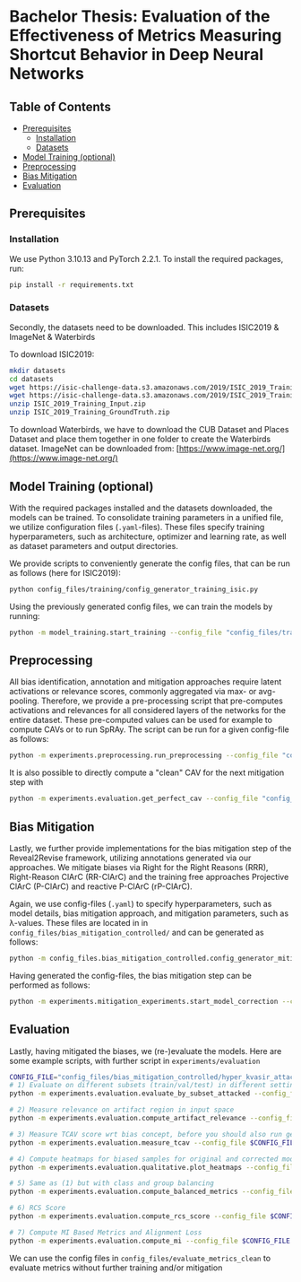 # Bachelor Thesis: Evaluation of the Effectiveness of Metrics Measuring Shortcut Behavior in Deep Neural Networks
## Table of Contents

- [Prerequisites](#prerequisites)
  - [Installation](#installation)
  - [Datasets](#datasets)
- [Model Training (optional)](#model-training-optional)
- [Preprocessing](#preprocessing)
- [Bias Mitigation](#bias-mitigation)
- [Evaluation](#bias-evaluation)

## Prerequisites
### Installation

We use Python 3.10.13 and PyTorch 2.2.1. To install the required packages, run:

```bash 
pip install -r requirements.txt
```

### Datasets
Secondly, the datasets need to be downloaded. This includes ISIC2019 & ImageNet & Waterbirds

To download ISIC2019:
```bash
mkdir datasets
cd datasets
wget https://isic-challenge-data.s3.amazonaws.com/2019/ISIC_2019_Training_Input.zip
wget https://isic-challenge-data.s3.amazonaws.com/2019/ISIC_2019_Training_GroundTruth.zip
unzip ISIC_2019_Training_Input.zip
unzip ISIC_2019_Training_GroundTruth.zip
```

To download Waterbirds, we have to download the CUB Dataset and Places Dataset and place them together in one folder to create the Waterbirds dataset. 
ImageNet can be downloaded from: [https://www.image-net.org/](https://www.image-net.org/)

## Model Training (optional)

With the required packages installed and the datasets downloaded, the models can be trained. To consolidate training parameters in a unified file, we utilize configuration files (`.yaml`-files). These files specify training hyperparameters, such as architecture, optimizer and learning rate, as well as dataset parameters and output directories. 

We provide scripts to conveniently generate the config files, that can be run as follows (here for ISIC2019):

```bash 
python config_files/training/config_generator_training_isic.py
```

Using the previously generated config files, we can train the models by running:

```bash
python -m model_training.start_training --config_file "config_files/training/isic/your_config_file.yaml"
```


## Preprocessing

All bias identification, annotation and mitigation approaches require latent activations or relevance scores, commonly aggregated via max- or avg-pooling. Therefore, we provide a pre-processing script that pre-computes activations and relevances for all considered layers of the networks for the entire dataset. These pre-computed values can be used for example to compute CAVs or to run SpRAy. The script can be run for a given config-file as follows:

 ```bash
python -m experiments.preprocessing.run_preprocessing --config_file "config_files/your_config_file.yaml"
```

It is also possible to directly compute a "clean" CAV for the next mitigation step with 

 ```bash
python -m experiments.evaluation.get_perfect_cav --config_file "config_files/your_config_file.yaml"
```


## Bias Mitigation
Lastly, we further provide implementations for the bias mitigation step of the Reveal2Revise framework, utilizing annotations generated via our approaches.
We mitigate biases via Right for the Right Reasons (RRR), Right-Reason ClArC (RR-ClArC) and the training free approaches Projective ClArC (P-ClArC) and reactive P-ClArC (rP-ClArC).

Again, we use config-files (`.yaml`) to specify hyperparameters, such as model details, bias mitigation approach, and mitigation parameters, such as &lambda;-values.
These files are located in in `config_files/bias_mitigation_controlled/` and can be generated as follows:

```bash
python -m config_files.bias_mitigation_controlled.config_generator_mitigation_hyper_kvasir_attacked"
```

Having generated the config-files, the bias mitigation step can be performed as follows:

```bash
python -m experiments.mitigation_experiments.start_model_correction --config_file "config_files/bias_mitigation_controlled/hyper_kvasir_attacked/your_config_file.yaml"
```

## Evaluation
Lastly, having mitigated the biases, we (re-)evaluate the models. Here are some example scripts, with further script in ``experiments/evaluation``

```bash
CONFIG_FILE="config_files/bias_mitigation_controlled/hyper_kvasir_attacked/your_config_file.yaml"
# 1) Evaluate on different subsets (train/val/test) in different settings (clean/attacked) and calculate performance metrics, per-class metrics and per-group metrics
python -m experiments.evaluation.evaluate_by_subset_attacked --config_file $CONFIG_FILE

# 2) Measure relevance on artifact region in input space
python -m experiments.evaluation.compute_artifact_relevance --config_file $CONFIG_FILE

# 3) Measure TCAV score wrt bias concept, before you should also run get_perfect_cav to get a clean CAV 
python -m experiments.evaluation.measure_tcav --config_file $CONFIG_FILE

# 4) Compute heatmaps for biased samples for original and corrected models
python -m experiments.evaluation.qualitative.plot_heatmaps --config_file $CONFIG_FILE

# 5) Same as (1) but with class and group balancing
python -m experiments.evaluation.compute_balanced_metrics --config_file $CONFIG_FILE

# 6) RCS Score
python -m experiments.evaluation.compute_rcs_score --config_file $CONFIG_FILE

# 7) Compute MI Based Metrics and Alignment Loss
python -m experiments.evaluation.compute_mi --config_file $CONFIG_FILE
```

We can use the config files in ``config_files/evaluate_metrics_clean`` to evaluate metrics without further training and/or mitigation